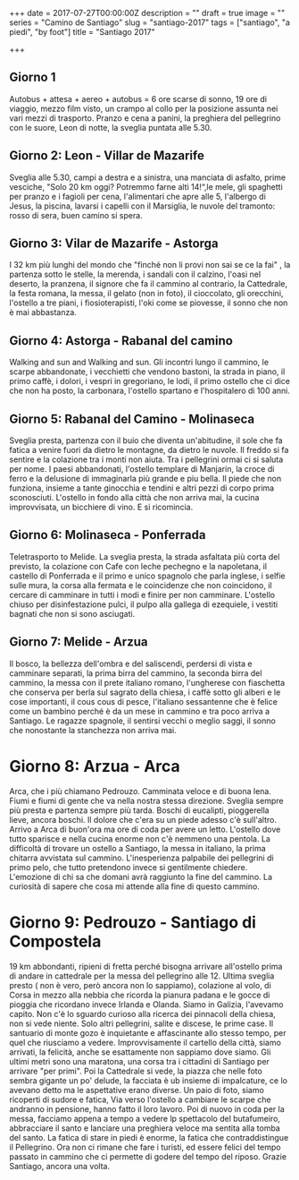 +++
date = 2017-07-27T00:00:00Z
description = ""
draft = true
image = ""
series = "Camino de Santiago"
slug = "santiago-2017"
tags = ["santiago", "a piedi", "by foot"]
title = "Santiago 2017"

+++

## Giorno 1

Autobus + attesa + aereo + autobus = 6 ore scarse di sonno, 19 ore di viaggio, 
mezzo film visto, un crampo al collo per la posizione assunta nei vari mezzi di trasporto. 
Pranzo e cena a panini, la preghiera del pellegrino con le suore, Leon di notte, la sveglia puntata alle 5.30.

## Giorno 2: Leon - Villar de Mazarife

Sveglia alle 5.30, campi a destra e a sinistra, una manciata di asfalto, prime vesciche, 
"Solo 20 km oggi? Potremmo farne alti 14!“,le mele, gli spaghetti per pranzo e i fagioli per cena, l'alimentari che apre alle 5, 
l'albergo di Jesus, la piscina, lavarsi i capelli con il Marsiglia, le nuvole del tramonto: rosso di sera, buen camino si spera.

## Giorno 3: Vilar de Mazarife - Astorga

I 32 km più lunghi del mondo che "finché non li provi non sai se ce la fai" , 
la partenza sotto le stelle, la merenda, i sandali con il calzino, l'oasi nel deserto, la pranzena, 
il signore che fa il cammino al contrario, la Cattedrale, la festa romana, la messa, il gelato (non in foto), 
il cioccolato, gli orecchini, l'ostello a tre piani, i fiosioterapisti, l'oki come se piovesse, il sonno che non è mai abbastanza.

## Giorno 4: Astorga - Rabanal del camino

Walking and sun and Walking and sun. Gli incontri lungo il cammino, le scarpe abbandonate, 
i vecchietti che vendono bastoni, la strada in piano, il primo caffè, i dolori, i vespri in gregoriano, le lodi, 
il primo ostello che ci dice che non ha posto, la carbonara, l'ostello spartano e l'hospitalero di 100 anni.

## Giorno 5: Rabanal del Camino - Molinaseca

Sveglia presta, partenza con il buio che diventa un'abitudine, il sole che fa fatica a venire fuori da dietro le montagne, 
da dietro le nuvole. Il freddo si fa sentire e la colazione tra i monti non aiuta. Tra i pellegrini ormai ci si saluta per nome. 
I paesi abbandonati, l'ostello templare di Manjarin, la croce di ferro e la delusione di immaginarla più grande e piu bella. 
Il piede che non funziona, insieme a tante ginocchia e tendini e altri pezzi di corpo prima sconosciuti. 
L'ostello in fondo alla città che non arriva mai, la cucina improvvisata, un bicchiere di vino. E si ricomincia.

## Giorno 6: Molinaseca - Ponferrada

Teletrasporto to Melide. La sveglia presta, la strada asfaltata più corta del previsto, 
la colazione con Cafe con leche pechegno e la napoletana, il castello di Ponferrada e il primo 
e unico spagnolo che parla inglese, i selfie sulle mura, la corsa alla fermata e le coincidenze che non coincidono, 
il cercare di camminare in tutti i modi e finire per non camminare. 
L'ostello chiuso per disinfestazione pulci, il pulpo alla gallega di ezequiele, 
i vestiti bagnati che non si sono asciugati.

## Giorno 7: Melide - Arzua

Il bosco, la bellezza dell'ombra e del saliscendi, perdersi di vista e camminare separati, la prima birra del cammino, 
la seconda birra del cammino, la messa con il prete italiano romano, l'ungherese con fiaschetta che conserva per berla 
sul sagrato della chiesa, i caffè sotto gli alberi e le cose importanti, il cous cous di pesce, l'italiano sessantenne 
che è felice come un bambino perché è da un mese in cammino e tra poco arriva a Santiago. Le ragazze spagnole, 
il sentirsi vecchi o meglio saggi, il sonno che nonostante la stanchezza non arriva mai.

# Giorno 8: Arzua - Arca 

Arca, che i più chiamano Pedrouzo. 
Camminata veloce e di buona lena. Fiumi e fiumi di gente che va nella 
nostra stessa direzione. Sveglia sempre più presta e partenza sempre più tarda. 
Boschi di eucalipti, pioggerella lieve, ancora boschi. Il dolore che c'era su un 
piede adesso c'è sull'altro. Arrivo a Arca di buon'ora ma ore di coda per avere un 
letto. L'ostello dove tutto sparisce e nella cucina enorme non c'è nemmeno una 
pentola. La difficoltà di trovare un ostello a Santiago, la messa in italiano, 
la prima chitarra avvistata sul cammino. L'inesperienza palpabile dei pellegrini 
di primo pelo, che tutto pretendono invece si gentilmente chiedere. 
L'emozione di chi sa che domani avrà raggiunto la fine del cammino. 
La curiosità di sapere che cosa mi attende alla fine di questo cammino.


# Giorno 9: Pedrouzo - Santiago di Compostela

19 km abbondanti, ripieni di fretta perché bisogna arrivare all'ostello prima di andare in cattedrale 
per la messa del pellegrino alle 12. Ultima sveglia presto ( non è vero, però ancora non lo sappiamo), 
colazione al volo, di Corsa in mezzo alla nebbia che ricorda la pianura padana e le gocce di pioggia che 
ricordano invece Irlanda e Olanda. Siamo in Galizia, l'avevamo capito. Non c'è lo sguardo curioso alla ricerca 
dei pinnacoli della chiesa, non si vede niente. Solo altri pellegrini, salite e discese, le prime case. 
Il santuario di monte gozo è inquietante e affascinante allo stesso tempo, per quel che riusciamo a vedere. 
Improvvisamente il cartello della città, siamo arrivati, la felicità, anche se esattamente non sappiamo dove siamo. 
Gli ultimi metri sono una maratona, una corsa tra i cittadini di Santiago per arrivare "per primi". 
Poi la Cattedrale si vede, la piazza che nelle foto sembra gigante un po' delude, la facciata è ub insieme di impalcature, 
ce lo avevano detto ma le aspettative erano diverse. Un paio di foto, siamo ricoperti di sudore e fatica, 
Via verso l'ostello a cambiare le scarpe che andranno in pensione, hanno fatto il loro lavoro. Poi di nuovo in coda per la 
messa, facciamo appena a tempo a vedere lp spettacolo del butafumeiro, abbracciare il santo e lanciare una preghiera veloce 
ma sentita alla tomba del santo. La fatica di stare in piedi è enorme, la fatica che contraddistingue il Pellegrino. 
Ora non ci rimane che fare i turisti, ed essere felici del tempo passato in cammino che ci permette di godere del tempo del riposo. 
Grazie Santiago, ancora una volta.


